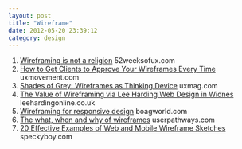 ```yaml
---
layout: post
title: "Wireframe"
date: 2012-05-20 23:39:12
category: design
---
```


1. [Wireframing is not a religion](http://52weeksofux.com/post/866406780/wireframing-is-not-a-religion)
<span>52weeksofux.com</span>
2. [How to Get Clients to Approve Your Wireframes Every Time](http://uxmovement.com/wireframes/how-to-get-clients-to-approve-your-wireframes-every-time/)
<span>uxmovement.com</span>
3. [Shades of Grey: Wireframes as Thinking Device](http://uxmag.com/articles/shades-of-grey-wireframes-as-thinking-device)
<span>uxmag.com</span>
4. [The Value of Wireframing via Lee Harding Web Design in Widnes](http://leehardingonline.co.uk/2010/06/the-value-of-wireframing/)
<span>leehardingonline.co.uk</span>
5. [Wireframing for responsive design](http://boagworld.com/design/wireframing-for-responsive-design/)
<span>boagworld.com</span>
6. [The what, when and why of wireframes](http://userpathways.com/2008/06/the-what-when-and-why-of-wireframes/)
<span>userpathways.com</span>
7. [20 Effective Examples of Web and Mobile Wireframe Sketches](http://speckyboy.com/2011/05/29/20-effective-examples-of-web-and-mobile-wireframe-sketches/)
<span>speckyboy.com</span>